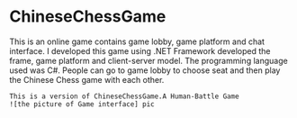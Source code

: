 # ChineseChessGame
This is an online game contains game lobby, game platform and chat interface. I developed this game using .NET Framework developed the frame, game platform and client-server model. The programming language used was C#. People can go to game lobby to choose seat and then play the Chinese Chess game with each other.

	This is a version of ChineseChessGame.A Human-Battle Game
	![the picture of Game interface] pic
